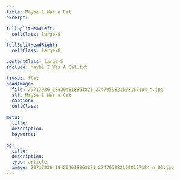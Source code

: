 ```yaml
---
title: Maybe I Was a Cat
excerpt:

fullSplitHeadLeft:
  cellClass: large-8

fullSplitHeadRight:
  cellClass: large-8

contentClass: large-5
include: Maybe I Was A Cat.txt

layout: flat
headImage:
  file: 29717936_184204618863821_2747959821608157184_n.jpg
  alt: Maybe I Was a Cat
  caption:
  cellClass:

meta:
  title:
  description:
  keywords:

og:
  title:
  description:
  type: article
  image: 29717936_184204618863821_2747959821608157184_n_OG.jpg
---
```

